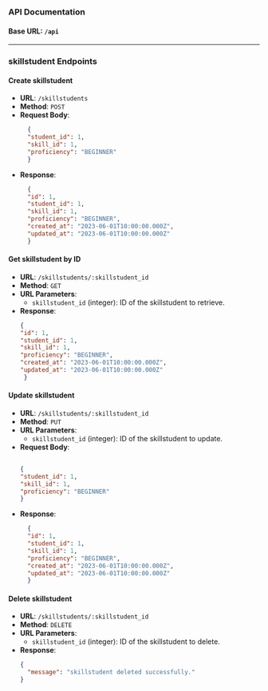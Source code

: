
### API Documentation

#### Base URL: `/api`
---

### skillstudent Endpoints

#### Create skillstudent
- **URL**: `/skillstudents`
- **Method**: `POST`
- **Request Body**:
  ```json
    {
    "student_id": 1,
    "skill_id": 1,
    "proficiency": "BEGINNER"
    }

  ```
- **Response**:
  ```json
    {
    "id": 1,
    "student_id": 1,
    "skill_id": 1,
    "proficiency": "BEGINNER",
    "created_at": "2023-06-01T10:00:00.000Z",
    "updated_at": "2023-06-01T10:00:00.000Z"
    }

  ```

#### Get skillstudent by ID
- **URL**: `/skillstudents/:skillstudent_id`
- **Method**: `GET`
- **URL Parameters**:
  - `skillstudent_id` (integer): ID of the skillstudent to retrieve.
- **Response**:
  ```json
  {
  "id": 1,
  "student_id": 1,
  "skill_id": 1,
  "proficiency": "BEGINNER",
  "created_at": "2023-06-01T10:00:00.000Z",
  "updated_at": "2023-06-01T10:00:00.000Z"
   }

  ```

#### Update skillstudent
- **URL**: `/skillstudents/:skillstudent_id`
- **Method**: `PUT`
- **URL Parameters**:
  - `skillstudent_id` (integer): ID of the skillstudent to update.
- **Request Body**:
  ```json
 
  {
  "student_id": 1,
  "skill_id": 1,
  "proficiency": "BEGINNER"
  }

  ```
- **Response**:
  ```json
    {
    "id": 1,
    "student_id": 1,
    "skill_id": 1,
    "proficiency": "BEGINNER",
    "created_at": "2023-06-01T10:00:00.000Z",
    "updated_at": "2023-06-01T10:00:00.000Z"
    }

  ```

#### Delete skillstudent
- **URL**: `/skillstudents/:skillstudent_id`
- **Method**: `DELETE`
- **URL Parameters**:
  - `skillstudent_id` (integer): ID of the skillstudent to delete.
- **Response**:
  ```json
  {
    "message": "skillstudent deleted successfully."
  }
  ```
